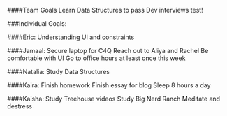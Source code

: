 ####Team Goals 
Learn Data Structures to pass Dev interviews test! 

###Individual Goals:

####Eric: 
Understanding UI and constraints

####Jamaal:
Secure laptop for C4Q
Reach out to Aliya and Rachel
Be comfortable with UI
Go to office hours at least once this week

####Natalia:
Study Data Structures

####Kaira:
Finish homework 
Finish essay for blog
Sleep 8 hours a day


####Kaisha:
Study Treehouse videos
Study Big Nerd Ranch
Meditate and destress


